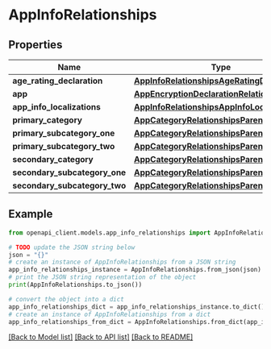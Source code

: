 # AppInfoRelationships


## Properties

Name | Type | Description | Notes
------------ | ------------- | ------------- | -------------
**age_rating_declaration** | [**AppInfoRelationshipsAgeRatingDeclaration**](AppInfoRelationshipsAgeRatingDeclaration.md) |  | [optional] 
**app** | [**AppEncryptionDeclarationRelationshipsApp**](AppEncryptionDeclarationRelationshipsApp.md) |  | [optional] 
**app_info_localizations** | [**AppInfoRelationshipsAppInfoLocalizations**](AppInfoRelationshipsAppInfoLocalizations.md) |  | [optional] 
**primary_category** | [**AppCategoryRelationshipsParent**](AppCategoryRelationshipsParent.md) |  | [optional] 
**primary_subcategory_one** | [**AppCategoryRelationshipsParent**](AppCategoryRelationshipsParent.md) |  | [optional] 
**primary_subcategory_two** | [**AppCategoryRelationshipsParent**](AppCategoryRelationshipsParent.md) |  | [optional] 
**secondary_category** | [**AppCategoryRelationshipsParent**](AppCategoryRelationshipsParent.md) |  | [optional] 
**secondary_subcategory_one** | [**AppCategoryRelationshipsParent**](AppCategoryRelationshipsParent.md) |  | [optional] 
**secondary_subcategory_two** | [**AppCategoryRelationshipsParent**](AppCategoryRelationshipsParent.md) |  | [optional] 

## Example

```python
from openapi_client.models.app_info_relationships import AppInfoRelationships

# TODO update the JSON string below
json = "{}"
# create an instance of AppInfoRelationships from a JSON string
app_info_relationships_instance = AppInfoRelationships.from_json(json)
# print the JSON string representation of the object
print(AppInfoRelationships.to_json())

# convert the object into a dict
app_info_relationships_dict = app_info_relationships_instance.to_dict()
# create an instance of AppInfoRelationships from a dict
app_info_relationships_from_dict = AppInfoRelationships.from_dict(app_info_relationships_dict)
```
[[Back to Model list]](../README.md#documentation-for-models) [[Back to API list]](../README.md#documentation-for-api-endpoints) [[Back to README]](../README.md)


